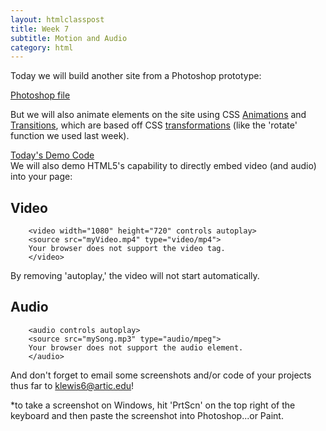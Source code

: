 ```yaml
---
layout: htmlclasspost
title: Week 7
subtitle: Motion and Audio
category: html
---
```


Today we will build another site from a Photoshop prototype:

<a class="three" href="../../week7.psd.zip" target="_blank"> Photoshop file </a>


But we will also animate elements on the site using CSS <a class="three" href="https://developer.mozilla.org/en-US/docs/Web/Guide/CSS/Using_CSS_animations">Animations</a> and <a class="three" href="https://developer.mozilla.org/en-US/docs/Web/Guide/CSS/Using_CSS_transitions">Transitions</a>, which are based off CSS <a href= "https://developer.mozilla.org/en-US/docs/Web/CSS/transform" class="three">transformations</a> (like the 'rotate' function we used last week).

<a class="three" href="../../week7.zip" target="_blank">Today's Demo Code</a>
<br>
We will also demo HTML5's capability to directly embed video (and audio) into your page:

## Video

        <video width="1080" height="720" controls autoplay>
        <source src="myVideo.mp4" type="video/mp4">
        Your browser does not support the video tag.
        </video>

By removing 'autoplay,' the video will not start automatically.

## Audio

        <audio controls autoplay>
        <source src="mySong.mp3" type="audio/mpeg">
        Your browser does not support the audio element.
        </audio>


And don't forget to email some screenshots and/or code of your projects thus far to klewis6@artic.edu!

*to take a screenshot on Windows, hit 'PrtScn' on the top right of the keyboard and then paste the screenshot into Photoshop...or Paint.

